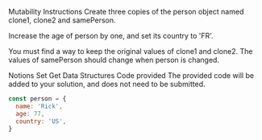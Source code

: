 Mutability
Instructions
Create three copies of the person object named clone1, clone2 and samePerson.

Increase the age of person by one, and set its country to 'FR'.

You must find a way to keep the original values of clone1 and clone2. The values of samePerson should change when person is changed.

Notions
Set
Get
Data Structures
Code provided
The provided code will be added to your solution, and does not need to be submitted.
``` js
const person = {
  name: 'Rick',
  age: 77,
  country: 'US',
}
```